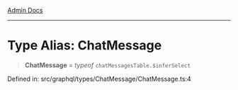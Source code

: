[Admin Docs](/)

***

# Type Alias: ChatMessage

> **ChatMessage** = *typeof* `chatMessagesTable.$inferSelect`

Defined in: src/graphql/types/ChatMessage/ChatMessage.ts:4
